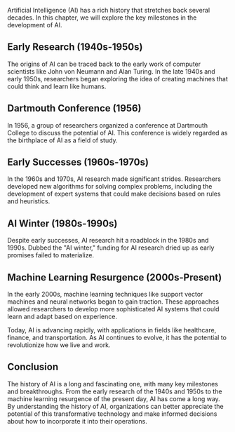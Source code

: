 
Artificial Intelligence (AI) has a rich history that stretches back several decades. In this chapter, we will explore the key milestones in the development of AI.

Early Research (1940s-1950s)
----------------------------

The origins of AI can be traced back to the early work of computer scientists like John von Neumann and Alan Turing. In the late 1940s and early 1950s, researchers began exploring the idea of creating machines that could think and learn like humans.

Dartmouth Conference (1956)
---------------------------

In 1956, a group of researchers organized a conference at Dartmouth College to discuss the potential of AI. This conference is widely regarded as the birthplace of AI as a field of study.

Early Successes (1960s-1970s)
-----------------------------

In the 1960s and 1970s, AI research made significant strides. Researchers developed new algorithms for solving complex problems, including the development of expert systems that could make decisions based on rules and heuristics.

AI Winter (1980s-1990s)
-----------------------

Despite early successes, AI research hit a roadblock in the 1980s and 1990s. Dubbed the "AI winter," funding for AI research dried up as early promises failed to materialize.

Machine Learning Resurgence (2000s-Present)
-------------------------------------------

In the early 2000s, machine learning techniques like support vector machines and neural networks began to gain traction. These approaches allowed researchers to develop more sophisticated AI systems that could learn and adapt based on experience.

Today, AI is advancing rapidly, with applications in fields like healthcare, finance, and transportation. As AI continues to evolve, it has the potential to revolutionize how we live and work.

Conclusion
----------

The history of AI is a long and fascinating one, with many key milestones and breakthroughs. From the early research of the 1940s and 1950s to the machine learning resurgence of the present day, AI has come a long way. By understanding the history of AI, organizations can better appreciate the potential of this transformative technology and make informed decisions about how to incorporate it into their operations.

